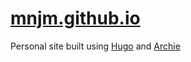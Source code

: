 # [mnjm.github.io](https://mnjm.github.io/)

Personal site built using [Hugo](https://gohugo.io/) and [Archie](https://github.com/athul/archie)
